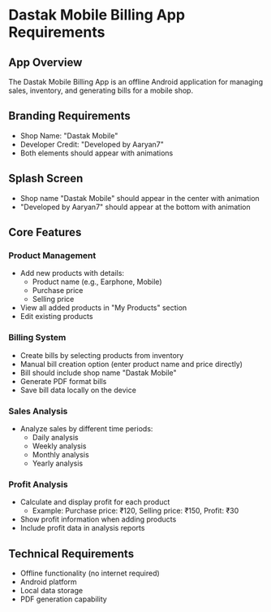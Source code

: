 # Dastak Mobile Billing App Requirements

## App Overview
The Dastak Mobile Billing App is an offline Android application for managing sales, inventory, and generating bills for a mobile shop.

## Branding Requirements
- Shop Name: "Dastak Mobile"
- Developer Credit: "Developed by Aaryan7"
- Both elements should appear with animations

## Splash Screen
- Shop name "Dastak Mobile" should appear in the center with animation
- "Developed by Aaryan7" should appear at the bottom with animation

## Core Features

### Product Management
- Add new products with details:
  - Product name (e.g., Earphone, Mobile)
  - Purchase price
  - Selling price
- View all added products in "My Products" section
- Edit existing products

### Billing System
- Create bills by selecting products from inventory
- Manual bill creation option (enter product name and price directly)
- Bill should include shop name "Dastak Mobile"
- Generate PDF format bills
- Save bill data locally on the device

### Sales Analysis
- Analyze sales by different time periods:
  - Daily analysis
  - Weekly analysis
  - Monthly analysis
  - Yearly analysis

### Profit Analysis
- Calculate and display profit for each product
  - Example: Purchase price: ₹120, Selling price: ₹150, Profit: ₹30
- Show profit information when adding products
- Include profit data in analysis reports

## Technical Requirements
- Offline functionality (no internet required)
- Android platform
- Local data storage
- PDF generation capability
